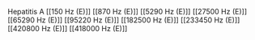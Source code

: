 Hepatitis A
[[150 Hz (E)]]
[[870 Hz (E)]]
[[5290 Hz (E)]]
[[27500 Hz (E)]]
[[65290 Hz (E)]]
[[95220 Hz (E)]]
[[182500 Hz (E)]]
[[233450 Hz (E)]]
[[420800 Hz (E)]]
[[418000 Hz (E)]]
